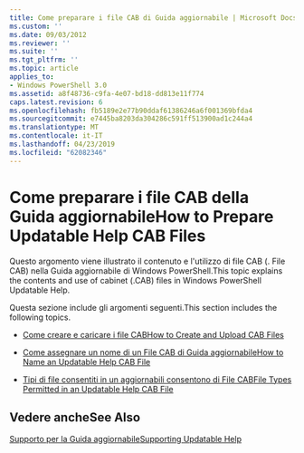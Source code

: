 ```yaml
---
title: Come preparare i file CAB di Guida aggiornabile | Microsoft Docs
ms.custom: ''
ms.date: 09/03/2012
ms.reviewer: ''
ms.suite: ''
ms.tgt_pltfrm: ''
ms.topic: article
applies_to:
- Windows PowerShell 3.0
ms.assetid: a8f48736-c9fa-4e07-bd18-dd813e11f774
caps.latest.revision: 6
ms.openlocfilehash: fb5189e2e77b90ddaf61386246a6f001369bfda4
ms.sourcegitcommit: e7445ba8203da304286c591ff513900ad1c244a4
ms.translationtype: MT
ms.contentlocale: it-IT
ms.lasthandoff: 04/23/2019
ms.locfileid: "62082346"
---
```

# <a name="how-to-prepare-updatable-help-cab-files"></a><span data-ttu-id="46999-102">Come preparare i file CAB della Guida aggiornabile</span><span class="sxs-lookup"><span data-stu-id="46999-102">How to Prepare Updatable Help CAB Files</span></span>

<span data-ttu-id="46999-103">Questo argomento viene illustrato il contenuto e l'utilizzo di file CAB (. File CAB) nella Guida aggiornabile di Windows PowerShell.</span><span class="sxs-lookup"><span data-stu-id="46999-103">This topic explains the contents and use of cabinet (.CAB) files in Windows PowerShell Updatable Help.</span></span>

<span data-ttu-id="46999-104">Questa sezione include gli argomenti seguenti.</span><span class="sxs-lookup"><span data-stu-id="46999-104">This section includes the following topics.</span></span>

- [<span data-ttu-id="46999-105">Come creare e caricare i file CAB</span><span class="sxs-lookup"><span data-stu-id="46999-105">How to Create and Upload CAB Files</span></span>](./how-to-create-and-upload-cab-files.md)

- [<span data-ttu-id="46999-106">Come assegnare un nome di un File CAB di Guida aggiornabile</span><span class="sxs-lookup"><span data-stu-id="46999-106">How to Name an Updatable Help CAB File</span></span>](./how-to-name-an-updatable-help-cab-file.md)

- [<span data-ttu-id="46999-107">Tipi di file consentiti in un aggiornabili consentono di File CAB</span><span class="sxs-lookup"><span data-stu-id="46999-107">File Types Permitted in an Updatable Help CAB File</span></span>](./file-types-permitted-in-an-updatable-help-cab-file.md)

## <a name="see-also"></a><span data-ttu-id="46999-108">Vedere anche</span><span class="sxs-lookup"><span data-stu-id="46999-108">See Also</span></span>

[<span data-ttu-id="46999-109">Supporto per la Guida aggiornabile</span><span class="sxs-lookup"><span data-stu-id="46999-109">Supporting Updatable Help</span></span>](./supporting-updatable-help.md)